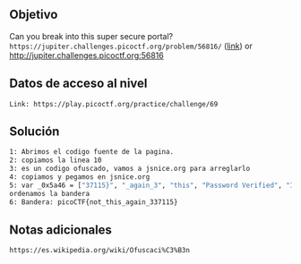 ## Objetivo
Can you break into this super secure portal? `https://jupiter.challenges.picoctf.org/problem/56816/` ([link](https://jupiter.challenges.picoctf.org/problem/56816/)) or http://jupiter.challenges.picoctf.org:56816
## Datos de acceso al nivel
```
Link: https://play.picoctf.org/practice/challenge/69
```

## Solución

```bash
1: Abrimos el codigo fuente de la pagina.
2: copiamos la linea 10
3: es un codigo ofuscado, vamos a jsnice.org para arreglarlo
4: copiamos y pegamos en jsnice.org
5: var _0x5a46 = ["37115}", "_again_3", "this", "Password Verified", "Incorrect password", "getElementById", "value", "substring", "picoCTF{", "not_this"];
ordenamos la bandera
6: Bandera: picoCTF{not_this_again_337115}
```
## Notas adicionales
```bash
https://es.wikipedia.org/wiki/Ofuscaci%C3%B3n

```